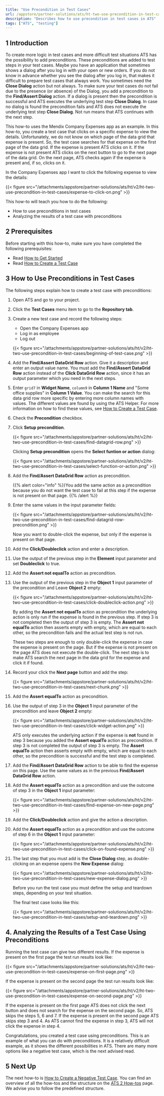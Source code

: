 ```yaml
---
title: "Use Precondition in Test Cases"
url: /appstore/partner-solutions/ats/ht-two-use-precondition-in-test-cases/
description: "Describes how to use precondition in test cases in ATS"
tags: ["ATS", "testing"]
---
```


## 1 Introduction

To create more logic in test cases and more difficult test situations ATS has the possibility to add preconditions. These preconditions are added to test steps in your test cases. Maybe you have an application that sometimes shows a dialog after you log in with your open or new orders. If you do not know in advance whether you see the dialog after you log in, that makes it difficult to prepare test cases that always work. You sometimes need the **Close Dialog** action but not always. To make sure your test cases do not fail due to the presence (or absence) of the Dialog, you add a precondition to the **Find/Assert Dialog** action. If a dialog is present then the precondition is successful and ATS executes the underlying test step **Close Dialog**. In case no dialog is found the precondition fails and ATS does not execute the underlying test step **Close Dialog**. Not run means that ATS continues with the next step.

This how-to uses the Mendix Company Expenses app as an example. In this how-to, you create a test case that clicks on a specific expense to view the details. Unfortunately, we do not know on which page of the data grid that expense is present. So, the test case searches for that expense on the first page of the data grid. If the expense is present ATS clicks on it. If the expense is not present ATS clicks on the next button to go to the next page of the data grid. On the next page, ATS checks again if the expense is present and, if so, clicks on it.  

In the Company Expenses app I want to click the following expense to view the details:

{{< figure src="/attachments/appstore/partner-solutions/ats/ht/v2/ht-two-use-precondition-in-test-cases/expense-to-click-on.png" >}}

This how-to will teach you how to do the following:

* How to use preconditions in test cases
* Analyzing the results of a test case with preconditions

## 2 Prerequisites

Before starting with this how-to, make sure you have completed the following prerequisites:

* Read [How to Get Started](/appstore/partner-solutions/ats/ht-two-getting-started/)
* Read [How to Create a Test Case](/appstore/partner-solutions/ats/ht-two-create-a-test-case/)

## 3 How to Use Preconditions in Test Cases

The following steps explain how to create a test case with preconditions: 

1. Open ATS and go to your project.
2. Click the **Test Cases** menu item to go to the **Repository tab**.
3. Create a new test case and record the following steps:

    * Open the Company Expenses app
    * Log in as employee
    * Log out

    {{< figure src="/attachments/appstore/partner-solutions/ats/ht/v2/ht-two-use-precondition-in-test-cases/beginning-of-test-case.png" >}}

4. Add the **Find/Assert DataGrid Row** action. Give it a description and enter an output value name. You must add the **Find/Assert DataGrid Row** action instead of the **Click DataGrid Row** action, since it has an output parameter which you need in the next steps.
5. Enter `grid7` in **Widget Name**, `column9` in **Column 1 Name** and "Some office supplies" in **Column 1 Value**. You can make the search for this data grid row more specific by entering more column names with values. The different values are found by using the ATS Helper. For more information on how to find these values, see [How to Create a Test Case](/appstore/partner-solutions/ats/ht-two-create-a-test-case/).
6. Check the **Precondition** checkbox.
7. Click **Setup precondition**.

    {{< figure src="/attachments/appstore/partner-solutions/ats/ht/v2/ht-two-use-precondition-in-test-cases/find-datagrid-row.png" >}}

    Clicking **Setup precondition** opens the **Select funtion or action** dialog:

    {{< figure src="/attachments/appstore/partner-solutions/ats/ht/v2/ht-two-use-precondition-in-test-cases/select-function-or-action.png" >}}

8. Add the **Find/Assert DataGrid Row** action as precondition. 

    {{% alert color="info" %}}You add the same action as a precondition because you do not want the test case to fail at this step if the expense is not present on that page.
    {{% /alert %}}

9. Enter the same values in the input parameter fields:

    {{< figure src="/attachments/appstore/partner-solutions/ats/ht/v2/ht-two-use-precondition-in-test-cases/find-datagrid-row-precondition.png" >}}

    Now you want to double-click the expense, but only if the expense is present on that page.

10. Add the **Click/Doubleclick** action and enter a description. 
11. Use the output of the previous step in the **Element** input parameter and set **Doubleclick** to true. 
12. Add the **Assert not equalTo** action as precondition.
13. Use the output of the previous step in the **Object 1** input parameter of the precondition and Leave **Object 2** empty:

    {{< figure src="/attachments/appstore/partner-solutions/ats/ht/v2/ht-two-use-precondition-in-test-cases/click-doubleclick-action.png" >}}

    By adding the **Assert not equalTo** action as precondition the underlying action is only run if the expense is found in the previous step. If step 3 is not completed then the output of step 3 is empty. The **Assert not equalTo** action then asserts empty with empty, which are equal to each other, so the precondition fails and the actual test step is not run. 

    These two steps are enough to only double-click the expense in case the expense is present on the page. But if the expense is not present on the page ATS does not execute the double-click. The next step is to make ATS search the next page in the data grid for the expense and click it if found.

14. Record your click the **Next page** button and add the step:

    {{< figure src="/attachments/appstore/partner-solutions/ats/ht/v2/ht-two-use-precondition-in-test-cases/next-chunk.png" >}}

15. Add the **Assert equalTo** action as precondition.
16. Use the output of step 3 in the **Object 1** input parameter of the precondition and leave **Object 2** empty: 

    {{< figure src="/attachments/appstore/partner-solutions/ats/ht/v2/ht-two-use-precondition-in-test-cases/click-widget-action.png" >}}

    ATS only executes the underlying action if the expense is **not** found in step 3 because you added the **Assert equalTo** action as precondition. If step 3 is not completed the output of step 3 is empty. The **Assert equalTo** action then asserts empty with empty, which are equal to each other, so the precondition is successful and the test step is completed.

17. Add the **Find/Assert DataGrid Row** action to be able to find the expense on this page. Use the same values as in the previous **Find/Assert DataGrid Row** action.
18. Add the **Assert equalTo** action as a precondition and use the outcome of step 3 in the **Object 1** input parameter:

    {{< figure src="/attachments/appstore/partner-solutions/ats/ht/v2/ht-two-use-precondition-in-test-cases/find-expense-on-new-page.png" >}}

19. Add the **Click/Doubleclick** action and give the action a description.
20. Add the **Assert equalTo** action as a precondition and use the outcome of step 6 in the **Object 1** input parameter:

    {{< figure src="/attachments/appstore/partner-solutions/ats/ht/v2/ht-two-use-precondition-in-test-cases/click-on-found-expense.png" >}}

21. The last step that you must add is the **Close Dialog** step, as double-clicking on an expense opens the **New Expense** dialog:

    {{< figure src="/attachments/appstore/partner-solutions/ats/ht/v2/ht-two-use-precondition-in-test-cases/new-expense-dialog.png" >}}

    Before you run the test case you must define the setup and teardown steps, depending on your test situation.

    The final test case looks like this:

    {{< figure src="/attachments/appstore/partner-solutions/ats/ht/v2/ht-two-use-precondition-in-test-cases/setup-and-teardown.png" >}}

## 4. Analyzing the Results of a Test Case Using Preconditions

Running the test case can give two different results. If the expense is present on the first page the test run results look like:

{{< figure src="/attachments/appstore/partner-solutions/ats/ht/v2/ht-two-use-precondition-in-test-cases/expense-on-first-page.png" >}}

If the expense is present on the second page the test run results look like:

{{< figure src="/attachments/appstore/partner-solutions/ats/ht/v2/ht-two-use-precondition-in-test-cases/expense-on-second-page.png" >}}

If the expense is present on the first page ATS does not click the next button and does not search for the expense on the second page. So, ATS skips the steps 5, 6 and 7. If the expense is present on the second page ATS skips step 3 and 4. As ATS cannot find the expense in step 3, ATS will not click the expense in step 4.

Congratulations, you created a test case using preconditions. This is an example of what you can do with preconditions. It is a relatively difficult example, as it shows the different possibilities in ATS. There are many more options like a negative test case, which is the next advised read. 

## 5 Next Up

The next how-to is [How to Create a Negative Test Case](/appstore/partner-solutions/ats/ht-two-create-a-negative-test-case/). You can find an overview of all the how-tos and the structure on the [ATS 2 How-tos](/appstore/partner-solutions/ats/ht-two/) page. We advise you to follow the predefined structure.
